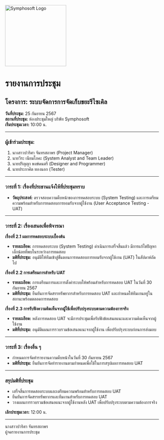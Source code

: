 <img src="https://www.symphosoft.com/logo/symphosoftLogo.png" alt="Symphosoft Logo" width="200"/>

# รายงานการประชุม

## โครงการ: ระบบจัดการการจัดเก็บขยะรีไซเคิล 
**วันที่ประชุม:** 25 กันยายน 2567  
**สถานที่ประชุม:** ห้องประชุมใหญ่ บริษัท Symphosoft  
**เริ่มประชุมเวลา:** 10:00 น.

---

### ผู้เข้าร่วมประชุม:
1. นางสาวปวริศา จันทรสถาพร (Project Manager)
2. นายวีระ เนียมโภคะ (System Analyst and Team Leader)
3. นายปริญญา พงษ์ดนตรี (Designer and Programmer)
4. นายประกาศิต ทองนอก (Tester)

---

### วาระที่ 1: เรื่องที่ประธานแจ้งให้ที่ประชุมทราบ
- **วัตถุประสงค์:** ตรวจสอบความคืบหน้าของการทดสอบระบบ (System Testing) และการเตรียมความพร้อมสำหรับการทดสอบการยอมรับจากผู้ใช้งาน (User Acceptance Testing - UAT)

---

### วาระที่ 2: เรื่องเสนอเพื่อพิจารณา

**เรื่องที่ 2.1 ผลการทดสอบระบบเบื้องต้น**  
- **รายละเอียด:** การทดสอบระบบ (System Testing) ดำเนินการเสร็จสิ้นแล้ว มีการแก้ไขปัญหาเล็กน้อยที่พบในระหว่างการทดสอบ
- **มติที่ประชุม:** อนุมัติให้ทีมเข้าสู่ขั้นตอนการทดสอบการยอมรับจากผู้ใช้งาน (UAT) ในสัปดาห์ถัดไป

**เรื่องที่ 2.2 การเตรียมการสำหรับ UAT**  
- **รายละเอียด:** การเตรียมการและการตั้งค่าระบบให้พร้อมสำหรับการทดสอบ UAT ในวันที่ 30 กันยายน 2567
- **มติที่ประชุม:** ยืนยันการจัดสรรทรัพยากรสำหรับการทดสอบ UAT และกำหนดให้ทีมงานอยู่ในสถานะพร้อมตลอดการทดสอบ

**เรื่องที่ 2.3 การรับฟังความคิดเห็นจากผู้ใช้เพื่อปรับปรุงระบบตามความต้องการจริง**  
- **รายละเอียด:** หลังการทดสอบ UAT จะมีการประชุมเพื่อรับฟังข้อเสนอแนะและความคิดเห็นจากผู้ใช้งาน
- **มติที่ประชุม:** อนุมัติแผนการรวบรวมข้อเสนอแนะจากผู้ใช้งาน เพื่อปรับปรุงระบบก่อนการส่งมอบ

---

### วาระที่ 3: เรื่องอื่น ๆ  
- กำหนดการจัดทำรายงานความคืบหน้าในวันที่ 30 กันยายน 2567  
- **มติที่ประชุม:** ยืนยันการจัดทำรายงานตามกำหนดเพื่อใช้ในการสรุปผลการทดสอบ UAT

---

### สรุปมติที่ประชุม
- เสร็จสิ้นการทดสอบระบบและเตรียมความพร้อมสำหรับการทดสอบ UAT
- ยืนยันการจัดสรรทรัพยากรและทีมงานสำหรับการทดสอบ UAT
- วางแผนการรวบรวมข้อเสนอแนะจากผู้ใช้งานหลัง UAT เพื่อปรับปรุงระบบตามความต้องการจริง

**เลิกประชุมเวลา:** 12:00 น.  

---

นางสาวปวริศา จันทรสถาพร  
ผู้จดรายงานการประชุม
